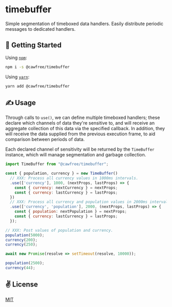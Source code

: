 # timebuffer
Simple segmentation of timeboxed data handlers. Easily distribute periodic messages to dedicated handlers.

## 🚀 Getting Started

Using [`npm`]():

```sh
npm i -s @cawfree/timebuffer
```

Using [`yarn`]():

```sh
yarn add @cawfree/timebuffer
```

## ✍️ Usage

Through calls to `use()`, we can define multiple timeboxed handlers; these declare which channels of data they're sensitive to, and will receive an aggregate collection of this data via the specified callback. In addition, they will receive the data supplied from the previous execution frame, to aid  comparison between periods of data.

Each declared channel of sensitivity will be returned by the `TimeBuffer` instance, which will manage segmentation and garbage collection.

```javascript
import TimeBuffer from "@cawfree/timebuffer";

const { population, currency } = new TimeBuffer()
  // XXX: Process all currency values in 1000ms intervals.
  .use(['currency'], 1000, (nextProps, lastProps) => {
    const { currency: nextCurrency } = nextProps;
    const { currency: lastCurrency } = lastProps;
  })
  // XXX: Process all currency and population values in 2000ms intervals.
  .use(['currency', 'population'], 2000, (nextProps, lastProps) => {
    const { population: nextPopulation } = nextProps;
    const { currency: lastCurrency } = lastProps;
  });

// XXX: Post values of population and currency.
population(5000);
currency(200);
currency(250);

await new Promise(resolve => setTimeout(resolve, 10000));

population(2500);
currency(44);
```

## ✌️ License
[MIT](https://opensource.org/licenses/MIT)
